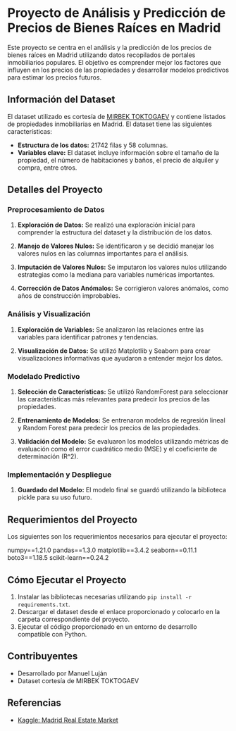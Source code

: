 # Proyecto de Análisis y Predicción de Precios de Bienes Raíces en Madrid

Este proyecto se centra en el análisis y la predicción de los precios de bienes raíces en Madrid utilizando datos recopilados de portales inmobiliarios populares. El objetivo es comprender mejor los factores que influyen en los precios de las propiedades y desarrollar modelos predictivos para estimar los precios futuros.

## Información del Dataset

El dataset utilizado es cortesía de [MIRBEK TOKTOGAEV](https://www.kaggle.com/datasets/mirbektoktogaraev/madrid-real-estate-markte) y contiene listados de propiedades inmobiliarias en Madrid. El dataset tiene las siguientes características:

- **Estructura de los datos:** 21742 filas y 58 columnas.
- **Variables clave:** El dataset incluye información sobre el tamaño de la propiedad, el número de habitaciones y baños, el precio de alquiler y compra, entre otros.

## Detalles del Proyecto

### Preprocesamiento de Datos

1. **Exploración de Datos:** Se realizó una exploración inicial para comprender la estructura del dataset y la distribución de los datos.

2. **Manejo de Valores Nulos:** Se identificaron y se decidió manejar los valores nulos en las columnas importantes para el análisis.

3. **Imputación de Valores Nulos:** Se imputaron los valores nulos utilizando estrategias como la mediana para variables numéricas importantes.

4. **Corrección de Datos Anómalos:** Se corrigieron valores anómalos, como años de construcción improbables.

### Análisis y Visualización

1. **Exploración de Variables:** Se analizaron las relaciones entre las variables para identificar patrones y tendencias.

2. **Visualización de Datos:** Se utilizó Matplotlib y Seaborn para crear visualizaciones informativas que ayudaron a entender mejor los datos.

### Modelado Predictivo

1. **Selección de Características:** Se utilizó RandomForest para seleccionar las características más relevantes para predecir los precios de las propiedades.

2. **Entrenamiento de Modelos:** Se entrenaron modelos de regresión lineal y Random Forest para predecir los precios de las propiedades.

3. **Validación del Modelo:** Se evaluaron los modelos utilizando métricas de evaluación como el error cuadrático medio (MSE) y el coeficiente de determinación (R^2).

### Implementación y Despliegue

1. **Guardado del Modelo:** El modelo final se guardó utilizando la biblioteca pickle para su uso futuro.

## Requerimientos del Proyecto

Los siguientes son los requerimientos necesarios para ejecutar el proyecto:

numpy==1.21.0
pandas==1.3.0
matplotlib==3.4.2
seaborn==0.11.1
boto3==1.18.5
scikit-learn==0.24.2


## Cómo Ejecutar el Proyecto

1. Instalar las bibliotecas necesarias utilizando `pip install -r requirements.txt`.
2. Descargar el dataset desde el enlace proporcionado y colocarlo en la carpeta correspondiente del proyecto.
3. Ejecutar el código proporcionado en un entorno de desarrollo compatible con Python.

## Contribuyentes

- Desarrollado por Manuel Luján
- Dataset cortesía de MIRBEK TOKTOGAEV

## Referencias

- [Kaggle: Madrid Real Estate Market](https://www.kaggle.com/datasets/mirbektoktogaraev/madrid-real-estate-markte)
